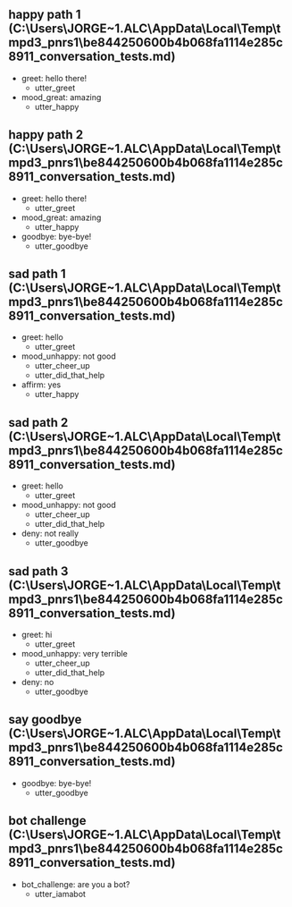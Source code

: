 ## happy path 1 (C:\Users\JORGE~1.ALC\AppData\Local\Temp\tmpd3_pnrs1\be844250600b4b068fa1114e285c8911_conversation_tests.md)
* greet: hello there!   <!-- predicted: deny: hello there! -->
    - utter_greet   <!-- predicted: utter_happy -->
* mood_great: amazing
    - utter_happy   <!-- predicted: utter_cumprimentar -->


## happy path 2 (C:\Users\JORGE~1.ALC\AppData\Local\Temp\tmpd3_pnrs1\be844250600b4b068fa1114e285c8911_conversation_tests.md)
* greet: hello there!   <!-- predicted: deny: hello there! -->
    - utter_greet   <!-- predicted: utter_happy -->
* mood_great: amazing
    - utter_happy   <!-- predicted: utter_cumprimentar -->
* goodbye: bye-bye!   <!-- predicted: affirm: bye-bye! -->
    - utter_goodbye   <!-- predicted: utter_happy -->


## sad path 1 (C:\Users\JORGE~1.ALC\AppData\Local\Temp\tmpd3_pnrs1\be844250600b4b068fa1114e285c8911_conversation_tests.md)
* greet: hello   <!-- predicted: deny: hello -->
    - utter_greet   <!-- predicted: utter_happy -->
* mood_unhappy: not good
    - utter_cheer_up   <!-- predicted: utter_cumprimentar -->
    - utter_did_that_help   <!-- predicted: action_listen -->
* affirm: yes
    - utter_happy


## sad path 2 (C:\Users\JORGE~1.ALC\AppData\Local\Temp\tmpd3_pnrs1\be844250600b4b068fa1114e285c8911_conversation_tests.md)
* greet: hello   <!-- predicted: deny: hello -->
    - utter_greet   <!-- predicted: utter_happy -->
* mood_unhappy: not good
    - utter_cheer_up   <!-- predicted: utter_cumprimentar -->
    - utter_did_that_help   <!-- predicted: action_listen -->
* deny: not really
    - utter_goodbye   <!-- predicted: utter_happy -->


## sad path 3 (C:\Users\JORGE~1.ALC\AppData\Local\Temp\tmpd3_pnrs1\be844250600b4b068fa1114e285c8911_conversation_tests.md)
* greet: hi   <!-- predicted: deny: hi -->
    - utter_greet   <!-- predicted: utter_cumprimentar -->
* mood_unhappy: very terrible
    - utter_cheer_up   <!-- predicted: utter_cumprimentar -->
    - utter_did_that_help   <!-- predicted: action_listen -->
* deny: no
    - utter_goodbye   <!-- predicted: utter_happy -->


## say goodbye (C:\Users\JORGE~1.ALC\AppData\Local\Temp\tmpd3_pnrs1\be844250600b4b068fa1114e285c8911_conversation_tests.md)
* goodbye: bye-bye!   <!-- predicted: affirm: bye-bye! -->
    - utter_goodbye   <!-- predicted: utter_happy -->


## bot challenge (C:\Users\JORGE~1.ALC\AppData\Local\Temp\tmpd3_pnrs1\be844250600b4b068fa1114e285c8911_conversation_tests.md)
* bot_challenge: are you a bot?   <!-- predicted: mood_unhappy: are you a bot? -->
    - utter_iamabot   <!-- predicted: utter_cumprimentar -->


